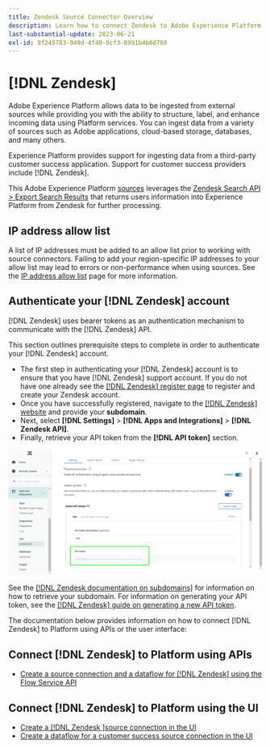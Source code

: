 ```yaml
---
title: Zendesk Source Connector Overview
description: Learn how to connect Zendesk to Adobe Experience Platform using APIs or the user interface.
last-substantial-update: 2023-06-21
exl-id: 9f245783-949d-4f40-9cf3-8991b4b6d780
---
```

# [!DNL Zendesk]

Adobe Experience Platform allows data to be ingested from external sources while providing you with the ability to structure, label, and enhance incoming data using Platform services. You can ingest data from a variety of sources such as Adobe applications, cloud-based storage, databases, and many others.

Experience Platform provides support for ingesting data from a third-party customer success application. Support for customer success providers include [!DNL Zendesk].

This Adobe Experience Platform [sources](https://experienceleague.adobe.com/docs/experience-platform/sources/home.html?lang=en) leverages the [Zendesk Search API > Export Search Results](https://developer.zendesk.com/api-reference/ticketing/ticket-management/search/#export-search-results) that returns users information into Experience Platform from Zendesk for further processing.

## IP address allow list

A list of IP addresses must be added to an allow list prior to working with source connectors. Failing to add your region-specific IP addresses to your allow list may lead to errors or non-performance when using sources. See the [IP address allow list](../../ip-address-allow-list.md) page for more information.

## Authenticate your [!DNL Zendesk] account

[!DNL Zendesk] uses bearer tokens as an authentication mechanism to communicate with the [!DNL Zendesk] API.

This section outlines prerequisite steps to complete in order to authenticate your [!DNL Zendesk] account.

* The first step in authenticating your [!DNL Zendesk] account is to ensure that you have [!DNL Zendesk] support account. If you do not have one already see the [[!DNL Zendesk] register page](https://www.zendesk.com/register/) to register and create your Zendesk account.
* Once you have successfully registered, navigate to the [[!DNL Zendesk] website](https://www.zendesk.com/login/) and provide your **subdomain**. 
* Next, select **[!DNL Settings]** > **[!DNL Apps and Integrations]** > **[!DNL Zendesk API]**.
* Finally, retrieve your API token from the **[!DNL API token]** section.

![Zendesk API token](../../images/tutorials/create/zendesk/zendesk-api-tokens.png)

See the [[!DNL Zendesk documentation on subdomains]](<https://support.zendesk.com/hc/en-us/articles/4409381383578-Where-can-I-find-my-Zendesk-subdomain->) for information on how to retrieve your subdomain. For information on generating your API token, see the [[!DNL Zendesk] guide on generating a new API token](<https://support.zendesk.com/hc/en-us/articles/4408889192858-Generating-a-new-API-token>).

The documentation below provides information on how to connect [!DNL Zendesk] to Platform using APIs or the user interface:

## Connect [!DNL Zendesk] to Platform using APIs

* [Create a source connection and a dataflow for [!DNL Zendesk] using the Flow Service API](../../tutorials/api/create/customer-success/zendesk.md)

## Connect [!DNL Zendesk] to Platform using the UI

* [Create a [!DNL Zendesk ]source connection in the UI](../../tutorials/ui/create/customer-success/zendesk.md)
* [Create a dataflow for a customer success source connection in the UI](../../tutorials/ui/dataflow/customer-success.md)
